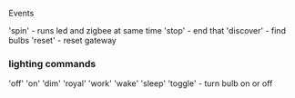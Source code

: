 Events

'spin' - runs led and zigbee at same time
'stop' - end that
'discover' - find bulbs
'reset' - reset gateway

### lighting commands
'off'
'on'
'dim'
'royal'
'work'
'wake'
'sleep'
'toggle' - turn bulb on or off
